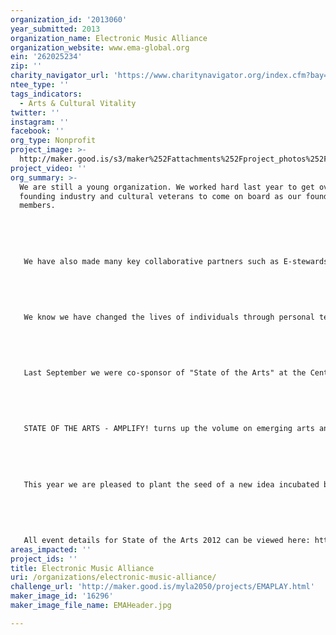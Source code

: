 ```yaml
---
organization_id: '2013060'
year_submitted: 2013
organization_name: Electronic Music Alliance
organization_website: www.ema-global.org
ein: '262025234'
zip: ''
charity_navigator_url: 'https://www.charitynavigator.org/index.cfm?bay=search.profile&ein=262025234'
ntee_type: ''
tags_indicators:
  - Arts & Cultural Vitality
twitter: ''
instagram: ''
facebook: ''
org_type: Nonprofit
project_image: >-
  http://maker.good.is/s3/maker%252Fattachments%252Fproject_photos%252Fimages%252F16296%252Fdisplay%252FEMAHeader.jpg=c570x385
project_video: ''
org_summary: >-
  We are still a young organization. We worked hard last year to get over 100
  founding industry and cultural veterans to come on board as our founding
  members. 
   
   
   
   
   
   We have also made many key collaborative partners such as E-stewards for our Ewaste program and The Center for Conscious Creativity in downtown LA.
   
   
   
   
   
   We know we have changed the lives of individuals through personal testimonials and we truly believe we are doing good work. We have inspired both people and organizations to consider the environment and our other responsibilities back to society. A few of our industry partners, RaveReady.com & RollRandom now adds "green tips" into their newsletters, and the retail stores for Emazing Lights are working with us in the development of our Ewaste program.
   
   
   
   
   
   Last September we were co-sponsor of "State of the Arts" at the Center for Conscious Creativity:
   
   
   
   
   
   STATE OF THE ARTS - AMPLIFY! turns up the volume on emerging arts and media trends in this one-of-a-kind immersive symposium, exploring the critical impact of human creativity on digital innovation, with a deep focus on 21st century education and the accelerating convergence of traditional entertainment with groundbreaking content and formats. You'll experience the extraordinary power of fulldome immersive cinema during the conference, engulfed by phenomenal planetarium programming, vivid music visuals and stunning live dance productions. This is storytelling at its most innovative and transformative. 
   
   
   
   
   
   This year we are pleased to plant the seed of a new idea incubated by the c3 called f2: FUTUREFEST, in the form of an experiential showcase featuring cutting-edge immersive entertainment, technology exhibits, an arts and performance showcase; music, dance, 360 film, and new forms of educational experiences in LA's first ever fulldome immersive showcase. 
   
   
   
   
   
   All event details for State of the Arts 2012 can be viewed here: http://www.c3so.com/soa-2012.html
areas_impacted: ''
project_ids: ''
title: Electronic Music Alliance
uri: /organizations/electronic-music-alliance/
challenge_url: 'http://maker.good.is/myla2050/projects/EMAPLAY.html'
maker_image_id: '16296'
maker_image_file_name: EMAHeader.jpg

---
```

